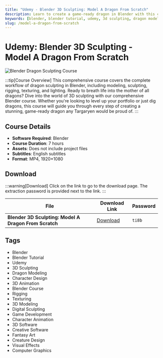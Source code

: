 ```yaml
---
title: "Udemy - Blender 3D Sculpting: Model A Dragon From Scratch"
description: Learn to create a game-ready dragon in Blender with this comprehensive course covering modeling, sculpting, rigging, texturing, and lighting.
keywords: [blender, blender tutorial, udemy, 3d sculpting, dragon modeling, character design, 3d animation, blender course]
slug: /model-a-dragon-from-scratch
---
```


# Udemy: Blender 3D Sculpting - Model A Dragon From Scratch

![Blender Dragon Sculpting Course](https://www.gfxcamp.com/wp-content/uploads/2025/09/Udemy-Blender-3D-Sculpting-Model-A-Dragon-From-Scratch.jpg)

:::tip[Course Overview]
This comprehensive course covers the complete workflow of dragon sculpting in Blender, including modeling, sculpting, rigging, texturing, and lighting. Ready to breath life into the mother of all dragons? Dive into the world of 3D sculpting with our comprehensive Blender course. Whether you're looking to level up your portfolio or just dig dragons, this course will guide you through every step of creating a stunning, game-ready dragon any Targaryen would be proud of.
:::

## Course Details

- **Software Required**: Blender
- **Course Duration**: 7 hours
- **Assets**: Does not include project files
- **Subtitles**: English subtitles
- **Format**: MP4, 1920×1080

## Download

:::warning[Download]
Click on the link to go to the download page. The extraction password is provided next to the link.
:::

| File | Download Link | Password |
|------|---------------|----------|
| **Blender 3D Sculpting: Model A Dragon From Scratch** | [Download](https://pan.baidu.com/s/1RcpWXZpGILTCsk6agBvgkQ?pwd=ti8b) | `ti8b` |


## Tags

- Blender
- Blender Tutorial
- Udemy
- 3D Sculpting
- Dragon Modeling
- Character Design
- 3D Animation
- Blender Course
- Rigging
- Texturing
- 3D Modeling
- Digital Sculpting
- Game Development
- Character Animation
- 3D Software
- Creative Software
- Fantasy Art
- Creature Design
- Visual Effects
- Computer Graphics